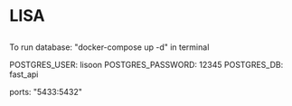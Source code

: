 # LISA


## 
To run database: "docker-compose up -d" in terminal 
 
 POSTGRES_USER: lisoon
 POSTGRES_PASSWORD: 12345
 POSTGRES_DB: fast_api

 ports: "5433:5432"

 